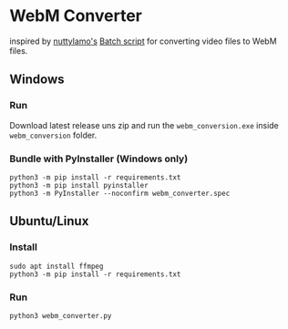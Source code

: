 # WebM Converter

inspired by [nuttylamo's](https://github.com/nuttylmao) [Batch script](https://github.com/nuttylmao/Nutty-s-WebM-Converter) for converting video files to WebM files.

## Windows
### Run
Download latest release uns zip and run the `webm_conversion.exe` inside `webm_conversion` folder.

### Bundle with PyInstaller (Windows only)
```
python3 -m pip install -r requirements.txt
python3 -m pip install pyinstaller
python3 -m PyInstaller --noconfirm webm_converter.spec
```

## Ubuntu/Linux
### Install
```
sudo apt install ffmpeg
python3 -m pip install -r requirements.txt
```

### Run
```
python3 webm_converter.py
```
